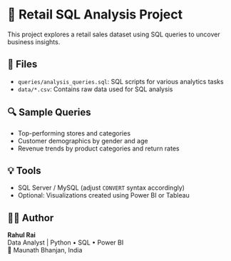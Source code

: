 # 🛒 Retail SQL Analysis Project

This project explores a retail sales dataset using SQL queries to uncover business insights.

## 📂 Files

- `queries/analysis_queries.sql`: SQL scripts for various analytics tasks
- `data/*.csv`: Contains raw data used for SQL analysis

## 🔍 Sample Queries

- Top-performing stores and categories
- Customer demographics by gender and age
- Revenue trends by product categories and return rates

## 💡 Tools

- SQL Server / MySQL (adjust `CONVERT` syntax accordingly)
- Optional: Visualizations created using Power BI or Tableau

## 🧑‍💻 Author

**Rahul Rai**  
Data Analyst | Python • SQL • Power BI  
📍 Maunath Bhanjan, India